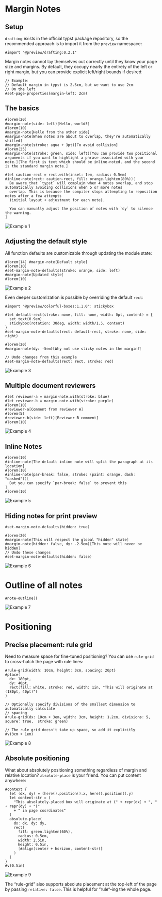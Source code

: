 # Margin Notes

## Setup

`drafting` exists in the official typst package repository, so the
recommended approach is to import it from the `preview` namespace:

``` typst
#import "@preview/drafting:0.2.1"
```

Margin notes cannot lay themselves out correctly until they know your
page size and margins. By default, they occupy nearly the entirety of
the left or right margin, but you can provide explicit left/right bounds
if desired:

``` typ
// Example:
// Default margin in typst is 2.5cm, but we want to use 2cm
// On the left
#set-page-properties(margin-left: 2cm)
```

## The basics

``` typst
#lorem(20)
#margin-note(side: left)[Hello, world!]
#lorem(10)
#margin-note[Hello from the other side]
#margin-note[When notes are about to overlap, they're automatically shifted]
#margin-note(stroke: aqua + 3pt)[To avoid collision]
#lorem(25)
#margin-note(stroke: green, side: left)[You can provide two positional arguments if you want to highlight a phrase associated with your note.][The first is text which should be inline-noted, and the second is the standard margin note.]

#let caution-rect = rect.with(inset: 1em, radius: 0.5em)
#inline-note(rect: caution-rect, fill: orange.lighten(80%))[
  Be aware that `typst` will complain when 4 notes overlap, and stop automatically avoiding collisions when 5 or more notes
  overlap. This is because the compiler stops attempting to reposition notes after a few attempts
  (initial layout + adjustment for each note).

  You can manually adjust the position of notes with `dy` to silence the warning.
]
```
![Example 1](assets/example-1.png)

## Adjusting the default style

All function defaults are customizable through updating the module
state:

``` typst
#lorem(14) #margin-note[Default style]
#lorem(10)
#set-margin-note-defaults(stroke: orange, side: left)
#margin-note[Updated style]
#lorem(10)
```
![Example 2](assets/example-2.png)

Even deeper customization is possible by overriding the default `rect`:

``` typst
#import "@preview/colorful-boxes:1.1.0": stickybox

#let default-rect(stroke: none, fill: none, width: 0pt, content) = {
  set text(0.9em)
  stickybox(rotation: 30deg, width: width/1.5, content)
}
#set-margin-note-defaults(rect: default-rect, stroke: none, side: right)

#lorem(20)
#margin-note(dy: -5em)[Why not use sticky notes in the margin?]

// Undo changes from this example
#set-margin-note-defaults(rect: rect, stroke: red)
```
![Example 3](assets/example-3.png)

## Multiple document reviewers

``` typst
#let reviewer-a = margin-note.with(stroke: blue)
#let reviewer-b = margin-note.with(stroke: purple)
#lorem(10)
#reviewer-a[Comment from reviewer A]
#lorem(5)
#reviewer-b(side: left)[Reviewer B comment]
#lorem(10)
```
![Example 4](assets/example-4.png)

## Inline Notes

``` typst
#lorem(10)
#inline-note[The default inline note will split the paragraph at its location]
#lorem(10)
#inline-note(par-break: false, stroke: (paint: orange, dash: "dashed"))[
  But you can specify `par-break: false` to prevent this
]
#lorem(10)
```
![Example 5](assets/example-5.png)

## Hiding notes for print preview

``` typst
#set-margin-note-defaults(hidden: true)

#lorem(20)
#margin-note[This will respect the global "hidden" state]
#margin-note(hidden: false, dy: -2.5em)[This note will never be hidden]
// Undo these changes
#set-margin-note-defaults(hidden: false)
```
![Example 6](assets/example-6.png)

# Outline of all notes

``` typst
#note-outline()
```
![Example 7](assets/example-7.png)

# Positioning

## Precise placement: rule grid

Need to measure space for fine-tuned positioning? You can use
`rule-grid` to cross-hatch the page with rule lines:

``` typst
#rule-grid(width: 10cm, height: 3cm, spacing: 20pt)
#place(
  dx: 180pt,
  dy: 40pt,
  rect(fill: white, stroke: red, width: 1in, "This will originate at (180pt, 40pt)")
)

// Optionally specify divisions of the smallest dimension to automatically calculate
// spacing
#rule-grid(dx: 10cm + 3em, width: 3cm, height: 1.2cm, divisions: 5, square: true,  stroke: green)

// The rule grid doesn't take up space, so add it explicitly
#v(3cm + 1em)
```
![Example 8](assets/example-8.png)

## Absolute positioning

What about absolutely positioning something regardless of margin and
relative location? `absolute-place` is your friend. You can put content
anywhere:

``` typst
#context {
  let (dx, dy) = (here().position().x, here().position().y)
  let content-str = (
    "This absolutely-placed box will originate at (" + repr(dx) + ", " + repr(dy) + ")"
    + " in page coordinates"
  )
  absolute-place(
    dx: dx, dy: dy,
    rect(
      fill: green.lighten(60%),
      radius: 0.5em,
      width: 2.5in,
      height: 0.5in,
      [#align(center + horizon, content-str)]
    )
  )
}
#v(0.5in)
```
![Example 9](assets/example-9.png)

The “rule-grid” also supports absolute placement at the top-left of the
page by passing `relative: false`. This is helpful for “rule“-ing the
whole page.